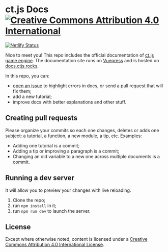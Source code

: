 # ct.js Docs [![Creative Commons Attribution 4.0 International](https://i.creativecommons.org/l/by/4.0/88x31.png)](https://creativecommons.org/licenses/by/4.0/)

[![Netlify Status](https://api.netlify.com/api/v1/badges/3e703edc-cd75-4b76-a580-35bc19cbbd55/deploy-status)](https://app.netlify.com/sites/clever-shaw-0cdd72/deploys)

Nice to meet you! This repo includes the official documentation of [ct.js game engine](https://ctjs.rocks/). The documentation site runs on [Vuepress](https://vuepress.vuejs.org/) and is hosted on [docs.ctjs.rocks](https://docs.ctjs.rocks/).

In this repo, you can:

* [open an issue](https://github.com/ct-js/docs.ctjs.rocks/issues/new) to highlight errors in docs, or send a pull request that will fix them;
* add a new tutorial;
* improve docs with better explanations and other stuff.

## Creating pull requests

Please organize your commits so each one changes, deletes or adds one subject: a tutorial, a function, a new module, a tip, etc. Examples:

* Adding one tutorial is a commit;
* Adding a tip or improving a paragraph is a commit;
* Changing an old variable to a new one across multiple documents is a commit.

## Running a dev server

It will allow you to preview your changes with live reloading.

1. Clone the repo;
2. run `npm install` in it;
3. run `npm run dev` to launch the server.

## License

Except where otherwise noted, content is licensed under a [Creative Commons Attribution 4.0 International License](https://creativecommons.org/licenses/by/4.0/).
